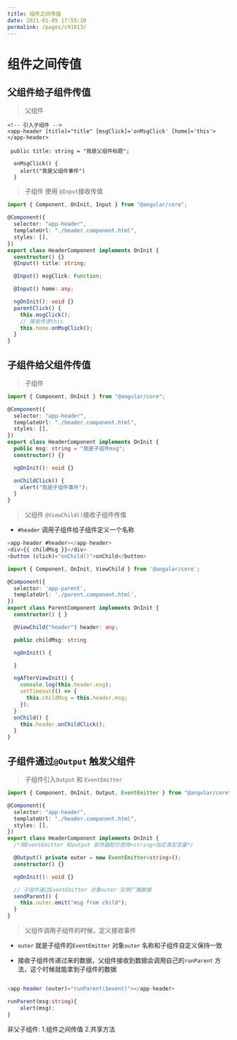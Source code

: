 ```yaml
---
title: 组件之间传值
date: 2021-01-05 17:55:10
permalink: /pages/c91013/
---
```


# 组件之间传值

## 父组件给子组件传值

> 父组件

```TS
<!-- 引入子组件 -->
<app-header [title]="title" [msgClick]='onMsgClick' [home]='this'></app-header>

 public title: string = "我是父组件标题";

  onMsgClick() {
    alert("我是父组件事件")
  }

```

> 子组件 使用 `@Input`接收传值

```ts
import { Component, OnInit, Input } from "@angular/core";

@Component({
  selector: "app-header",
  templateUrl: "./header.component.html",
  styles: [],
})
export class HeaderComponent implements OnInit {
  constructor() {}
  @Input() title: string;

  @Input() msgClick: Function;

  @Input() home: any;

  ngOnInit(): void {}
  parentClick() {
    this.msgClick();
    // 接收传递this
    this.home.onMsgClick();
  }
}
```

## 子组件给父组件传值

> 子组件

```ts
import { Component, OnInit } from "@angular/core";

@Component({
  selector: "app-header",
  templateUrl: "./header.component.html",
  styles: [],
})
export class HeaderComponent implements OnInit {
  public msg: string = "我是子组件msg";
  constructor() {}

  ngOnInit(): void {}

  onChildClick() {
    alert("我是子组件事件");
  }
}
```

> 父组件 `@ViewChild()`接收子组件传值

- `#header` 调用子组件给子组件定义一个名称

```ts
<app-header #header></app-header>
<div>{{ childMsg }}</div>
<button (click)="onChild()">onChild</button>

import { Component, OnInit, ViewChild } from '@angular/core';

@Component({
  selector: 'app-parent',
  templateUrl: './parent.component.html',
})
export class ParentComponent implements OnInit {
  constructor() { }

  @ViewChild("header") header: any;

  public childMsg: string

  ngOnInit() {

  }

  ngAfterViewInit() {
    console.log(this.header.msg);
    setTimeout(() => {
      this.childMsg = this.header.msg;
    });
  }
  onChild() {
    this.header.onChildClick();
  }
}
```

## 子组件通过`@Output` 触发父组件

> 子组件引入`Output` 和 `EventEmitter`

```ts
import { Component, OnInit, Output, EventEmitter } from "@angular/core";

@Component({
  selector: "app-header",
  templateUrl: "./header.component.html",
  styles: [],
})
export class HeaderComponent implements OnInit {
  /*用EventEmitter 和output 装饰器配合使用<string>指定类型变量*/

  @Output() private outer = new EventEmitter<string>();
  constructor() {}

  ngOnInit(): void {}

  // 子组件通过EventEmitter 对象outer 实例广播数据
  sendParent() {
    this.outer.emit("msg from child");
  }
}
```

> 父组件调用子组件的时候，定义接收事件

- `outer` 就是子组件的`EventEmitter` 对象`outer` 名称和子组件自定义保持一致

- 接收子组件传递过来的数据，父组件接收到数据会调用自己的`runParent` 方法，这个时候就能拿到子组件的数据

```ts

<app-header (outer)="runParent($event)"></app-header>

runParent(msg:string){
	alert(msg);
}

```

非父子组件: 1.组件之间传值 2.共享方法
